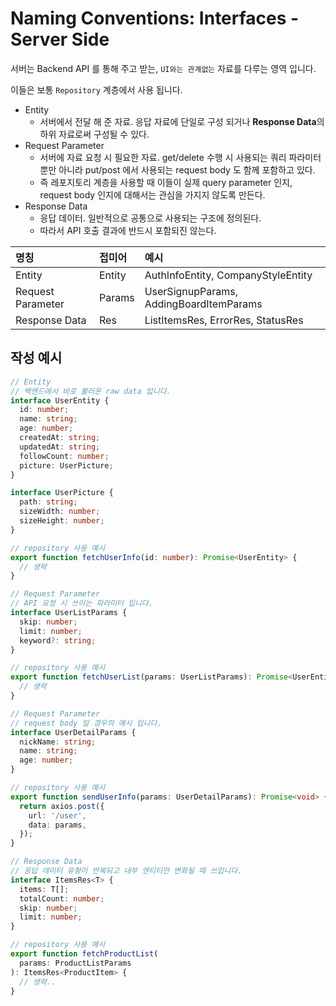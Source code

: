 # Naming Conventions: Interfaces - Server Side

서버는 Backend API 를 통해 주고 받는, `UI와는 관계없는` 자료를 다루는 영역 입니다.

이들은 보통 `Repository` 계층에서 사용 됩니다.

- Entity
  - 서버에서 전달 해 준 자료. 응답 자료에 단일로 구성 되거나 **Response Data**의 하위 자료로써 구성될 수 있다.
- Request Parameter
  - 서버에 자료 요청 시 필요한 자료. get/delete 수행 시 사용되는 쿼리 파라미터 뿐만 아니라 put/post 에서 사용되는 request body 도 함께 포함하고 있다.
  - 즉 레포지토리 계층을 사용할 때 이들이 실제 query parameter 인지, request body 인지에 대해서는 관심을 가지지 않도록 만든다.
- Response Data
  - 응답 데이터. 일반적으로 공통으로 사용되는 구조에 정의된다.
  - 따라서 API 호출 결과에 반드시 포함되진 않는다.

| 명칭              | 접미어 | 예시                                    |
| :---------------- | :----- | :-------------------------------------- |
| Entity            | Entity | AuthInfoEntity, CompanyStyleEntity      |
| Request Parameter | Params | UserSignupParams, AddingBoardItemParams |
| Response Data     | Res    | ListItemsRes, ErrorRes, StatusRes       |

## 작성 예시

```ts
// Entity
// 백엔드에서 바로 불러온 raw data 입니다.
interface UserEntity {
  id: number;
  name: string;
  age: number;
  createdAt: string;
  updatedAt: string;
  followCount: number;
  picture: UserPicture;
}

interface UserPicture {
  path: string;
  sizeWidth: number;
  sizeHeight: number;
}

// repository 사용 예시
export function fetchUserInfo(id: number): Promise<UserEntity> {
  // 생략
}
```

```ts
// Request Parameter
// API 요청 시 쓰이는 파라미터 입니다.
interface UserListParams {
  skip: number;
  limit: number;
  keyword?: string;
}

// repository 사용 예시
export function fetchUserList(params: UserListParams): Promise<UserEntity[]> {
  // 생략
}
```

```ts
// Request Parameter
// request body 일 경우의 예시 입니다.
interface UserDetailParams {
  nickName: string;
  name: string;
  age: number;
}

// repository 사용 예시
export function sendUserInfo(params: UserDetailParams): Promise<void> {
  return axios.post({
    url: '/user',
    data: params,
  });
}
```

```ts
// Response Data
// 응답 데이터 유형이 반복되고 내부 엔티티만 변화될 때 쓰입니다.
interface ItemsRes<T> {
  items: T[];
  totalCount: number;
  skip: number;
  limit: number;
}

// repository 사용 예시
export function fetchProductList(
  params: ProductListParams
): ItemsRes<ProductItem> {
  // 생략..
}
```
